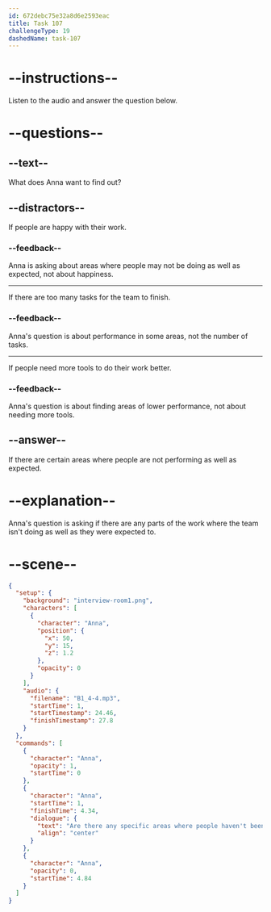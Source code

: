 ```yaml
---
id: 672debc75e32a8d6e2593eac
title: Task 107
challengeType: 19
dashedName: task-107
---
```


<!-- (Audio) Anna: Are there any specific areas where people haven't been performing as expected? -->

# --instructions--

Listen to the audio and answer the question below.

# --questions--

## --text--

What does Anna want to find out?

## --distractors--

If people are happy with their work.

### --feedback--

Anna is asking about areas where people may not be doing as well as expected, not about happiness.

---

If there are too many tasks for the team to finish.

### --feedback--

Anna's question is about performance in some areas, not the number of tasks.

---

If people need more tools to do their work better.

### --feedback--

Anna's question is about finding areas of lower performance, not about needing more tools.

## --answer--

If there are certain areas where people are not performing as well as expected.

# --explanation--

Anna's question is asking if there are any parts of the work where the team isn't doing as well as they were expected to.

# --scene--

```json
{
  "setup": {
    "background": "interview-room1.png",
    "characters": [
      {
        "character": "Anna",
        "position": {
          "x": 50,
          "y": 15,
          "z": 1.2
        },
        "opacity": 0
      }
    ],
    "audio": {
      "filename": "B1_4-4.mp3",
      "startTime": 1,
      "startTimestamp": 24.46,
      "finishTimestamp": 27.8
    }
  },
  "commands": [
    {
      "character": "Anna",
      "opacity": 1,
      "startTime": 0
    },
    {
      "character": "Anna",
      "startTime": 1,
      "finishTime": 4.34,
      "dialogue": {
        "text": "Are there any specific areas where people haven't been performing as expected?",
        "align": "center"
      }
    },
    {
      "character": "Anna",
      "opacity": 0,
      "startTime": 4.84
    }
  ]
}
```

